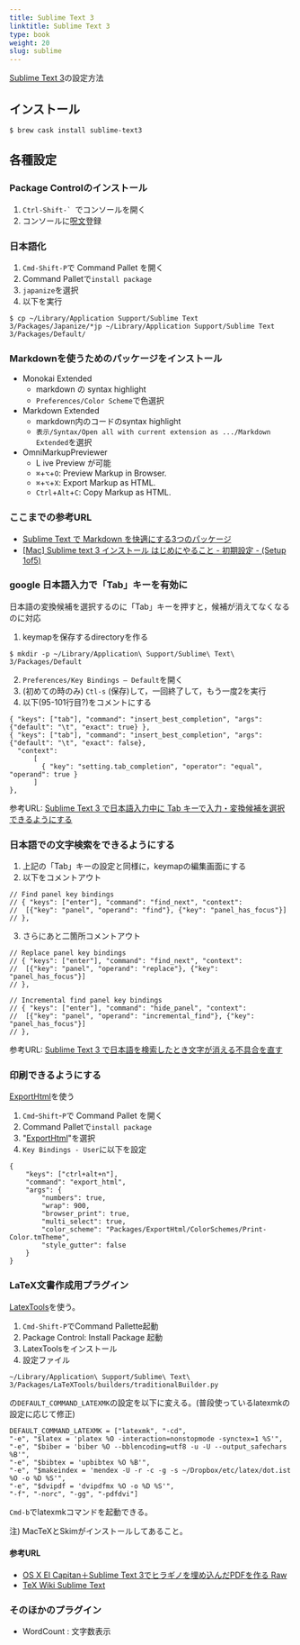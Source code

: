 ```yaml
---
title: Sublime Text 3
linktitle: Sublime Text 3
type: book
weight: 20
slug: sublime
---
```


[Sublime Text 3](https://www.sublimetext.com/)の設定方法

## インストール

```
$ brew cask install sublime-text3
```

## 各種設定

### Package Controlのインストール

1. ``Ctrl-Shift-` ``でコンソールを開く
2. コンソールに[呪文](https://packagecontrol.io/installation#st3)登録

### 日本語化

1. `Cmd-Shift-P`で Command Pallet を開く
2. Command Palletで`install package`
3. `japanize`を選択
4. 以下を実行
  ```
  $ cp ~/Library/Application Support/Sublime Text 3/Packages/Japanize/*jp ~/Library/Application Support/Sublime Text 3/Packages/Default/
  ```

### Markdownを使うためのパッケージをインストール

- Monokai Extended
  + markdown の syntax highlight
  + `Preferences/Color Scheme`で色選択
- Markdown Extended
  + markdown内のコードのsyntax highlight
  + `表示/Syntax/Open all with current extension as .../Markdown Extended`を選択
- OmniMarkupPreviewer
  + L ive Preview   が可能
  + `⌘`+`⌥`+`O`: Preview Markup in Browser.
  + `⌘`+`⌥`+`X`: Export Markup as HTML.
  + `Ctrl`+`Alt`+`C`: Copy Markup as HTML.

### ここまでの参考URL

- [Sublime Text で Markdown を快適にする3つのパッケージ](http://webmem.hatenablog.com/entry/sublime-text-markdown)
- [[Mac] Sublime text 3 インストール はじめにやること - 初期設定 - (Setup 1of5)](http://wp.re13b.jp/entry/sublime/setup/install)

### google 日本語入力で「Tab」キーを有効に

日本語の変換候補を選択するのに「Tab」キーを押すと，候補が消えてなくなるのに対応

1. keymapを保存するdirectoryを作る
  ```
  $ mkdir -p ~/Library/Application\ Support/Sublime\ Text\ 3/Packages/Default
  ```
2. `Preferences/Key Bindings – Default`を開く
3. (初めての時のみ) `Ctl-s` (保存)して，一回終了して，もう一度2を実行
4. 以下(95-101行目?)をコメントにする
  ```
  { "keys": ["tab"], "command": "insert_best_completion", "args": {"default": "\t", "exact": true} },
  { "keys": ["tab"], "command": "insert_best_completion", "args": {"default": "\t", "exact": false},
    "context":
        [
          { "key": "setting.tab_completion", "operator": "equal", "operand": true }
        ]
  },
  ```

参考URL: [Sublime Text 3 で日本語入力中に Tab キーで入力・変換候補を選択できるようにする](http://beadored.com/sublime-text-3-suggest-tab/)

### 日本語での文字検索をできるようにする

1. 上記の「Tab」キーの設定と同様に，keymapの編集画面にする
2. 以下をコメントアウト
  ```
  // Find panel key bindings
  // { "keys": ["enter"], "command": "find_next", "context":
  //  [{"key": "panel", "operand": "find"}, {"key": "panel_has_focus"}]
  // },
  ```
3. さらにあと二箇所コメントアウト
  ```
  // Replace panel key bindings
  // { "keys": ["enter"], "command": "find_next", "context":
  //  [{"key": "panel", "operand": "replace"}, {"key": "panel_has_focus"}]
  // },
  ```
  ```
  // Incremental find panel key bindings
  // { "keys": ["enter"], "command": "hide_panel", "context":
  //  [{"key": "panel", "operand": "incremental_find"}, {"key": "panel_has_focus"}]
  // },
  ```

参考URL: [Sublime Text 3 で日本語を検索したとき文字が消える不具合を直す](http://memo.sanographix.net/post/101061111635)

### 印刷できるようにする

[ExportHtml](https://github.com/facelessuser/ExportHtml)を使う

1. `Cmd`-`Shift`-`P`で Command Pallet を開く
2. Command Palletで`install package`
3. "[ExportHtml](https://github.com/facelessuser/ExportHtml)"を選択
4. `Key Bindings - User`に以下を設定
```
{
    "keys": ["ctrl+alt+n"],
    "command": "export_html",
    "args": {
        "numbers": true,
        "wrap": 900,
        "browser_print": true,
        "multi_select": true,
        "color_scheme": "Packages/ExportHtml/ColorSchemes/Print-Color.tmTheme",
        "style_gutter": false
    }
}
```

### LaTeX文書作成用プラグイン

[LatexTools](https://github.com/SublimeText/LaTeXTools)を使う。

1. `Cmd-Shift-P`でCommand Pallette起動
2. Package Control: Install Package 起動
3. LatexToolsをインストール
4. 設定ファイル
```
~/Library/Application\ Support/Sublime\ Text\ 3/Packages/LaTeXTools/builders/traditionalBuilder.py
```
の`DEFAULT_COMMAND_LATEXMK`の設定を以下に変える。(普段使っているlatexmkの設定に応じて修正)
```
DEFAULT_COMMAND_LATEXMK = ["latexmk", "-cd",
"-e", "$latex = 'platex %O -interaction=nonstopmode -synctex=1 %S'",
"-e", "$biber = 'biber %O --bblencoding=utf8 -u -U --output_safechars %B'",
"-e", "$bibtex = 'upbibtex %O %B'",
"-e", "$makeindex = 'mendex -U -r -c -g -s ~/Dropbox/etc/latex/dot.ist %O -o %D %S'",
"-e", "$dvipdf = 'dvipdfmx %O -o %D %S'",
"-f", "-norc", "-gg", "-pdfdvi"]
```

`Cmd-b`でlatexmkコマンドを起動できる。

注) MacTeXとSkimがインストールしてあること。

#### 参考URL

- [OS X El Capitan＋Sublime Text 3でヒラギノを埋め込んだPDFを作る
Raw](https://gist.github.com/wichy/13c970563a2f5a489c9d)
- [TeX Wiki Sublime Text](https://texwiki.texjp.org/?Sublime%20Text#c2e22368)

### そのほかのプラグイン

- WordCount : 文字数表示

